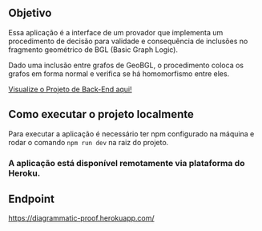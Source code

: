 ## Objetivo
Essa aplicação é a interface de um provador que implementa um procedimento de decisão para validade e consequência de inclusões no fragmento geométrico de BGL (Basic Graph Logic).

Dado uma inclusão entre grafos de GeoBGL, o procedimento coloca os grafos em forma normal e verifica se há homomorfismo entre eles.

[Visualize o Projeto de Back-End aqui!](https://github.com/igorcruzf/diagrammatic-proof-service)

## Como executar o projeto localmente

Para executar a aplicação é necessário ter npm configurado na máquina e rodar o comando
``npm run dev`` na raiz do projeto.

### A aplicação está disponível remotamente via plataforma do Heroku.
## Endpoint

https://diagrammatic-proof.herokuapp.com/
